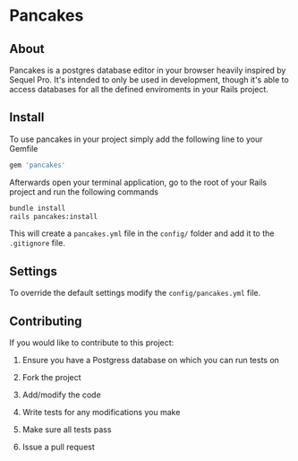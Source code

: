 # Pancakes
## About
Pancakes is a postgres database editor in your browser heavily inspired by Sequel Pro.
It's intended to only be used in development, though it's able to access databases for all the defined enviroments in your Rails project.

## Install
To use pancakes in your project simply add the following line to your Gemfile
```RUBY
gem 'pancakes'
```
Afterwards open your terminal application, go to the root of your Rails project and run the following commands
```BASH
bundle install
rails pancakes:install
```
This will create a `pancakes.yml` file in the `config/` folder and add it to the `.gitignore` file.

## Settings
To override the default settings modify the `config/pancakes.yml` file.

## Contributing
If you would like to contribute to this project:

1. Ensure you have a Postgress database on which you can run tests on

2. Fork the project

3. Add/modify the code

4. Write tests for any modifications you make

5. Make sure all tests pass

6. Issue a pull request

